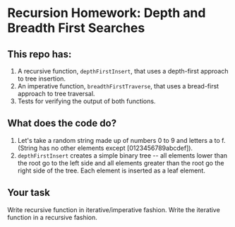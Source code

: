 # Recursion Homework: Depth and Breadth First Searches

## This repo has:

1. A recursive function, `depthFirstInsert`, that uses a depth-first approach to tree insertion.
2. An imperative function, `breadthFirstTraverse`, that uses a bread-first approach to tree traversal.
3. Tests for verifying the output of both functions.

## What does the code do?

1. Let's take a random string made up of numbers 0 to 9 and letters a to f. (String has no other elements except [0123456789abcdef]).
2. `depthFirstInsert` creates a simple binary tree -- all elements lower than the root go to the left side and all elements greater than the root go the right side of the tree. Each element is inserted as a leaf element.

## Your task
Write recursive function in iterative/imperative fashion.
Write the iterative function in a recursive fashion.
